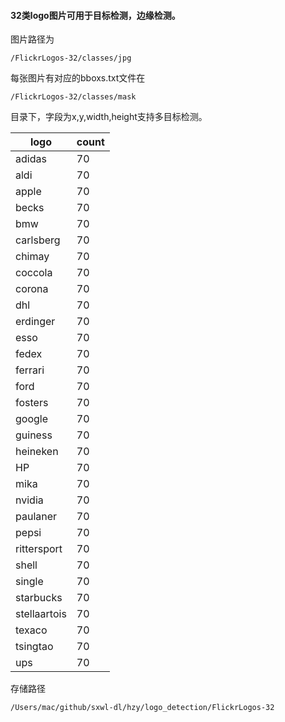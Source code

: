 #### 32类logo图片可用于目标检测，边缘检测。

图片路径为

```
/FlickrLogos-32/classes/jpg
```

每张图片有对应的bboxs.txt文件在
```
/FlickrLogos-32/classes/mask
```
目录下，字段为x,y,width,height支持多目标检测。

logo | count
---|---
adidas | 70
aldi | 70
apple | 70
becks | 70
bmw | 70
carlsberg | 70
chimay | 70
coccola | 70
corona | 70
dhl | 70
erdinger | 70
esso | 70
fedex | 70
ferrari | 70
ford | 70
fosters | 70
google | 70
guiness | 70
heineken | 70
HP | 70
mika | 70
nvidia | 70
paulaner | 70
pepsi | 70
rittersport | 70
shell | 70
single | 70
starbucks | 70
stellaartois | 70
texaco | 70
tsingtao | 70
ups | 70

存储路径
```
/Users/mac/github/sxwl-dl/hzy/logo_detection/FlickrLogos-32
```